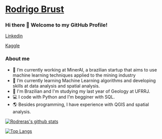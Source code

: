 # [Rodrigo Brust](https://www.linkedin.com/in/rodrigobrust/) 

### Hi there 👋 Welcome to my GitHub Profile! 

[Linkedin](https://www.linkedin.com/in/rodrigobrust/)

[Kaggle](https://www.kaggle.com/rodrigobrust/)



### About me

- 🔭 I’m currently working at MinerAI, a brazilian startup that aims to use machine learning techniques applied to the mining industry
- 🌱 I’m currently learning Machine Learning algorithms and developing skills at data analysis and spatial analysis.
- 💬 I'm Brazilian and I'm studying my last year of Geology at UFRRJ.
- 💻 I code with Python and I'm begginer with SQL.
- 🌎 Besides programming, I have experience with QGIS and spatial analysis.

[![Rodreras's github stats](https://github-readme-stats.vercel.app/api?username=rodreras)](https://github.com/anuraghazra/github-readme-stats)

[![Top Langs](https://github-readme-stats.vercel.app/api/top-langs/?username=anuraghazra&layout=compact)](https://github.com/anuraghazra/github-readme-stats)


